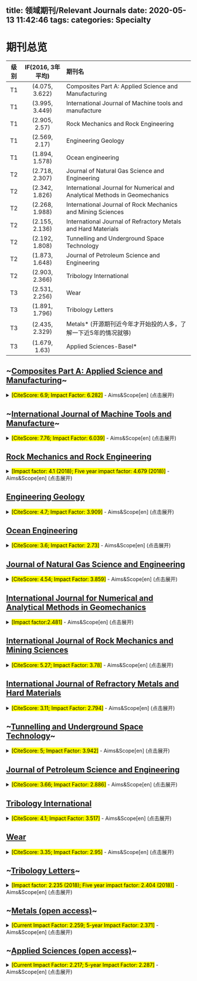 title: 领域期刊/Relevant Journals
date: 2020-05-13 11:42:46
tags: 
categories: Specialty
---

# 期刊总览

| 级别 | IF(2016, 3年平均) | 期刊名 |
| :------: | :------: | :------ |
| T1 | (4.075, 3.622) | Composites Part A: Applied Science and Manufacturing |
| T1 | (3.995, 3.449) | International Journal of Machine tools and manufacture |
| T1 | (2.905, 2.57)  | Rock Mechanics and Rock Engineering |
| T1 | (2.569, 2.17)  | Engineering Geology |
| T1 | (1.894, 1.578) | Ocean engineering |
| T2 | (2.718, 2.307) | Journal of Natural Gas Science and Engineering |
| T2 | (2.342, 1.826) | International Journal for Numerical and Analytical Methods in Geomechanics |
| T2 | (2.268, 1.988) | International Journal of Rock Mechanics and Mining Sciences |
| T2 | (2.155, 2.136) | International Journal of Refractory Metals and Hard Materials |
| T2 | (2.192, 1.808) | Tunnelling and Underground Space Technology |
| T2 | (1.873, 1.648) | Journal of Petroleum Science and Engineering |
| T2 | (2.903, 2.366) | Tribology International | |
| T3 | (2.531, 2.256) | Wear |
| T3 | (1.891, 1.796) | Tribology Letters |
| T3 | (2.435, 2.329) | Metals* (开源期刊近今年才开始投的人多，了解一下近5年的情况就够) |
| T3 | (1.679, 1.63)  | Applied Sciences-Basel* |


## ~[Composites Part A: Applied Science and Manufacturing](https://www.sciencedirect.com/journal/composites-part-a-applied-science-and-manufacturing)~

<details>
<summary><mark>[CiteScore: 6.9; Impact Factor: 6.282]</mark> - Aims&Scope[en] (点击展开)</summary>
Composites Part A: Applied Science and Manufacturing publishes original research papers, review articles, case studies, short communications and letters from a wide variety of sources dealing with all aspects of the science and technology of composite materials, including fibrous and particulate reinforcements in polymeric, metallic and ceramic matrices, and 'natural' composites such as wood and biological materials. The range of applicable topics includes the properties, design and manufacture of reinforcing fibers and particles, novel architectures and concepts, multifunctional composites, advances in fabrication and processing of composite materials and structures, manufacturing science, process modelling, experimental mechanics, microstructural characterization of composites and their constituent phases, interfaces in composites, new approaches to prediction and measurement of mechanical, physical and chemical behaviour, and performance of composites in service. Articles are also welcomed on economic and commercial aspects of the applications of composites, design with composites and case studies. All articles are subject to rigorous peer review to ensure they make an important and novel contribution, and a high standard is set for both content and presentation. The Editors aim to conduct the review procedure with the minimum of delay so that prompt publication ensues.
</details>


## ~[International Journal of Machine Tools and Manufacture](https://www.sciencedirect.com/journal/international-journal-of-machine-tools-and-manufacture)~

<details>
<summary><mark>[CiteScore: 7.76; Impact Factor: 6.039]</mark> - Aims&Scope[en] (点击展开)</summary>
The International Journal of Machine Tools and Manufacture is devoted to advances in scientific understanding of essential mechanics of processes and machines applied to the manufacture of engineering components, mainly in metals, but also in composites, ceramics and other structural/functional materials. To this end coverage is given to a range of topics that includes:

* Essential mechanics of processes involving material removal, accretion and deformation, in solid, semi-solid or particulate form
* Significant scientific development of existing or new processes and machines
* In-depth characterisation of workpiece materials (structure/surfaces) by advanced techniques (e.g. SEM, EDS, TEM, EBSD, AES, Raman spectroscopy) to reveal new phenomenological aspects that govern manufacturing processes
* Tool design, utilisation and in-depth studies of failure mechanisms
* Novel concepts of machine tools/fixtures/tool holders supported by modelling and demonstrations that are relevant to manufacturing processes within the journal's remit
* Novel scientific contributions dealing with interactions between the machine tool, control system, software design and processes.
* Studies of specific mechanisms governing niche processes (e.g. ultra-high precision, nano /atomic level manufacturing with either mechanical or non-mechanical "tools")
* Novel approaches, supported by adequate in-depth scientific analysis, addressing emerging /breakthrough processes (e.g. bio-inspired manufacturing) and/or applications (e.g. ultra-high precision optics)

The above list is not exhaustive and papers on other topics associated with process science/technology or manufacturing hardware are welcome. Significant and useful advance of the current state of knowledge is an essential factor and it is important that papers are presented in a manner that will be appreciated by both academics and practising engineers. It is unlikely that papers dealing with theory or modelling alone will be acceptable, unless a significant proven advance in scientific/technological knowledge is demonstrated. Likewise, papers in which the use of methodology predominates over technological advance would probably be rejected. Normally, multipart papers are not acceptable.
</details>


## [Rock Mechanics and Rock Engineering](https://www.springer.com/journal/603)

<details>
<summary><mark>[Impact factor: 4.1 (2018); Five year impact factor: 4.679 (2018)]</mark> - Aims&Scope[en] (点击展开)</summary>
Rock Mechanics and Rock Engineering covers the experimental and theoretical aspects of rock mechanics, including laboratory and field testing, methods of computation and field observation of structural behavior. The journal maintains the strong link between engineering geology and rock engineering, providing a bridge between fundamental developments and practical application. Coverage includes case histories on design and construction of structures in rock such as underground openings, large dam foundations and rock slopes.
Fields of interest include rock mechanics in all its varied aspects including laboratory testing, field investigations, computational methods and design principles. The journal also reports on applications in tunneling, rock slopes, large dam foundations, mining, engineering and engineering geology.
</details>


## [Engineering Geology](https://www.sciencedirect.com/journal/engineering-geology/)

<details>
<summary><mark>[CiteScore: 4.7; Impact Factor: 3.909]</mark> - Aims&Scope[en] (点击展开)</summary>
Engineering Geology is an international interdisciplinary journal bridging the fields of the earth sciences and engineering, particularly geological and geotechnical engineering. The focus of the journal is on geological or engineering studies that are of interest to engineering geologists, whether their initial training is in geology or civil/mining engineering. The studies published in this journal must show relevance to engineering, environmental concerns, and safety.
Sample topics of interest include but are not limited to applied geomorphology and structural geology, applied geophysics and geochemistry, environmental geology and hydrogeology, land use planning, natural hazards, remote sensing techniques, soil and rock mechanics and applied geotechnical engineering.
Paper types considered are original research articles, case histories, and comprehensive reviews. Case studies, in particular, should emphasize why the paper is of interest to the international readership of this journal, and/or what new or novel research or theoretical methods are being presented.
The journal is intended for academic scientists, industry and applied researchers, and policy and decision makers.
</details>


## [Ocean Engineering](https://www.sciencedirect.com/journal/ocean-engineering)

<details>
<summary><mark>[CiteScore: 3.6; Impact Factor: 2.73]</mark> - Aims&Scope[en] (点击展开)</summary>
Ocean Engineering provides a medium for the publication of original research and development work in the field of ocean engineering. Ocean Engineering seeks papers in the following topics.
Ocean Engineering including:
fixed and floating offshore platforms;
pipelines and risers;
cables and mooring;
buoy technology;
foundation engineering;
ocean mining;
marine and offshore renewable energy;
aquaculture engineering; and subsea engineering.
Naval Architecture including:
ship and special marine vehicle design;
intact and damaged stability;
technology for energy efficiency and green shipping;
ship production technology;
decommissioning and recycling.
Polar and Arctic Engineering including:
ice mechanics;
ice-structure interaction;
polar operations;
polar design;
environmental protection.
Automatic Control of Marine Systems including:
automatic control;
automation and autonomy for marine vehicles and systems
Underwater Technology including:
AUV/ROV design;
AUV/ROV hydrodynamics;
maneuvering and control; and underwater-specific communicating and sensing systems for AUV/ROVs.
In these fields, papers on the following technical topics are welcome.
Hydrodynamics: CFD; vortex induced vibrations; fluid-structure interaction; hydroelasticity; linear and non-linear wave mechanics; buoyancy and stability; ship resistance and propulsion; seakeeping and controls; ship maneuvering, radiated noise.
Structural mechanics: materials; limit state prediction; fatigue; fracture; structural health monitoring; collision and crash worthiness, degradation.
Stochastic calculations: stochastic processes; safety and reliability; risk and limit state design.
Experimental approaches: instrumentation; full-scale measurements; model tests.
Marine equipment: risers; pipelines; ballast water treatment; air emissions treatment; underwater noise mitigation; and associated components or equipment.
Ocean environmental predictions- only for ocean structures and vessel operation and design: extreme event predictions; extreme statistics; wave groups; short-term environment predictions; impact of climate change. Note that broader environmental and climate model, sensing, and data sets should be submitted to climate and oceanographic journals.
Automatic Control of Marine Systems: Papers submitted in this subject area should have genuine value in naval architecture and marine engineering and should include the validation of results preferably, by full-scale measurements or model-scale tests or, when this is not possible, by high fidelity simulations. Methods used in papers should be validated in conditions that represent realistic marine environments.
</details>


## [Journal of Natural Gas Science and Engineering](https://www.sciencedirect.com/journal/journal-of-natural-gas-science-and-engineering)

<details>
<summary><mark>[CiteScore: 4.54; Impact Factor: 3.859]</mark> - Aims&Scope[en] (点击展开)</summary>
The objective of the Journal of Natural Gas Science & Engineering is to bridge the gap between the engineering and the science of natural gas by publishing explicitly written articles intelligible to scientists and engineers working in any field of natural gas science and engineering from the reservoir to the market.
An attempt is made in all issues to balance the subject matter and to appeal to a broad readership. The Journal of Natural Gas Science & Engineering covers the fields of natural gas exploration, production, processing and transmission in its broadest possible sense. Topics include: origin and accumulation of natural gas; natural gas geochemistry; gas-reservoir engineering; well logging, testing and evaluation; mathematical modelling; enhanced gas recovery; thermodynamics and phase behaviour, gas-reservoir modelling and simulation; natural gas production engineering; primary and enhanced production from unconventional gas resources, subsurface issues related to coalbed methane, tight gas, shale gas, and hydrate production, formation evaluation; exploration methods, multiphase flow and flow assurance issues, novel processing (e.g., subsea) techniques, raw gas transmission methods, gas processing/LNG technologies, sales gas transmission and storage. The Journal of Natural Gas Science & Engineering will also focus on economical, environmental, management and safety issues related to natural gas production, processing and transportation.
Research articles, case histories, field process reports, short communications, book reviews, symposia proceedings and review articles are accepted. Generally, review articles on some topic of special current interest will be published.
</details>


## [International Journal for Numerical and Analytical Methods in Geomechanics](https://onlinelibrary.wiley.com/journal/10969853)

<details>
<summary><mark>[Impact factor:2.481]</mark> - Aims&Scope[en] (点击展开)</summary>
The journal welcomes manuscripts that substantially contribute to the understanding of the complex mechanical behaviour of geomaterials (soils, rocks, concrete, ice, snow, and powders), through innovative experimental techniques, and/or through the development of novel numerical or hybrid experimental/numerical modelling concepts in geomechanics. Topics of interest include instabilities and localization, interface and surface phenomena, fracture and failure, multi-physics and other time-dependent phenomena, micromechanics and multi-scale methods, and inverse analysis and stochastic methods. Papers related to energy and environmental issues are particularly welcome. The illustration of the proposed methods and techniques to engineering problems is encouraged. However, manuscripts dealing with applications of existing methods, or proposing incremental improvements to existing methods – in particular marginal extensions of existing analytical solutions or numerical methods – will not be considered for review. The journal publishes full-length papers, which normally will be less than 20 journal pages in length, and short communications, which can be at most 6 journal pages. Two-part papers are discouraged.
</details>


## [International Journal of Rock Mechanics and Mining Sciences](https://www.sciencedirect.com/journal/international-journal-of-rock-mechanics-and-mining-sciences)

<details>
<summary><mark>[CiteScore: 5.27; Impact Factor: 3.78]</mark> - Aims&Scope[en] (点击展开)</summary>
This journal is concerned with original research, new developments, site measurements and case studies in rock mechanics and rock engineering. It provides an international forum for the publication of high quality papers on the subject of rock mechanics and the application of rock mechanics principles and techniques to mining and civil engineering projects built on or in rock masses. These projects include slopes, open-pit mines, quarries, shafts, tunnels, caverns, underground mines, metro systems, dams and hydro-electric stations, geothermal energy, petroleum engineering, and radioactive waste disposal. Papers are welcomed on all relevant topics and especially on theoretical developments, analytical methods, numerical methods, rock testing, site investigation, and case studies.
</details>


## [International Journal of Refractory Metals and Hard Materials](https://www.sciencedirect.com/journal/international-journal-of-refractory-metals-and-hard-materials)

<details>
<summary><mark>[CiteScore: 3.11; Impact Factor: 2.794]</mark> - Aims&Scope[en] (点击展开)</summary>
The International Journal of Refractory Metals and Hard Materials (IJRMHM) publishes original research articles concerned with all aspects of refractory metals and hard materials. Refractory metals are defined as metals with melting points higher than 1800 °C. These are tungsten, molybdenum, chromium, tantalum, niobium, hafnium, and rhenium, as well as many compounds and alloys based thereupon. Hard materials that are included in the scope of this journal are defined as materials with hardness values higher than 1000 kg/mm2, primarily intended for applications as manufacturing tools or wear resistant components in mechanical systems. Thus they encompass carbides, nitrides and borides of metals, and related compounds. A special focus of this journal is put on the family of hardmetals, which is also known as cemented tungsten carbide, and cermets which are based on titanium carbide and carbonitrides with or without a metal binder. Ceramics and superhard materials including diamond and cubic boron nitride may also be accepted provided the subject material is presented as hard materials as defined above.
The journal seeks contributions that investigate novel alloy design concepts; studies of the relationships between chemical composition, microstructure, and properties; novel methods of characterization and testing, novel methods of synthesis and processing, especially those that result in improved or novel microstructures, leading in turn to improved properties and novel applications. Articles focus on methods and processes that reduce material and energy consumption, hence the cost of these materials will also be considered.
The process technologies may include but are not limited to powder synthesis and production technologies (chemical methods, physical methods such as mechanical ball milling); powder compaction and shaping technologies including die compaction, powder injection molding, and 3D printing; and sintering and consolidation processes such as vacuum sintering, hot isostatic pressing, field assisted sintering, and other advanced hot consolidation techniques. However, manuscripts that focus on processes without a clear explanation on how the process can lead to improved microstructure and properties, or reduction of energy consumption and costs are likely discouraged.
This journal also publishes articles dealing with the deposition process and the microstructure and the measurement of selected properties of coatings, provided the coating consists of a material from the groups defined above, and is applied on the surface of a refractory metal or hard material. For eligibility of such articles the material science aspect of the coatings and if applicable their interrelationship with the properties of the coatings is of prime importance. Papers lacking this focus are usually referred to other journals dedicated to surface coating or machining.
IJRMHM aims to bridge the gap between pure research and the more practical aspects of production and properties. In that IJMHM will continue to provide a medium linking together material scientists, engineers, designers and manufacturers working in this field.
</details>


## ~[Tunnelling and Underground Space Technology](https://www.sciencedirect.com/journal/tunnelling-and-underground-space-technology)~

<details>
<summary><mark>[CiteScore: 5; Impact Factor: 3.942]</mark> - Aims&Scope[en] (点击展开)</summary>
Tunnelling and Underground Space Technology incorporating Trenchless Technology Research is an international journal which publishes authoritative articles encompassing original research and case studies on the development of tunnelling technology, the use of underground space and trenchless technology. The journal is committed to publishing papers on the interdisciplinary aspects of planning, creating, and regulating underground space, and covers a very wide scope of underground space and underground construction, including:
Geo-investigation, geomechanics analysis, design and modelling, construction and monitoring, and maintenance and rehabilitation of tunnels and large underground and earth-sheltered structures.
Planning, development, and operation of underground space and underground space environment such as architecture, safety and comfort, and human-space interaction.
Installation and rehabilitation of underground pipelines, ducts, and cables using pipe jacking, microtunnelling, and other forms of trenchless technologies.
All papers on the topics within the journal scope are welcomed. Papers can be in the form of original research papers or case study papers on underground space utilization and underground construction technology.
</details>


## [Journal of Petroleum Science and Engineering](https://www.sciencedirect.com/journal/journal-of-petroleum-science-and-engineering/)

<details>
<summary><mark>[CiteScore: 3.66; Impact Factor: 2.886]</mark> - Aims&Scope[en] (点击展开)</summary>
The objective of the Journal of Petroleum Science and Engineering is to bridge the gap between the engineering, the geology and the science of petroleum and natural gas by publishing explicitly written articles intelligible to scientists and engineers working in any field of petroleum engineering, natural gas engineering and petroleum (natural gas) geology. An attempt is made in all issues to balance the subject matter and to appeal to a broad readership.
The Journal of Petroleum Science and Engineering covers the fields of petroleum (and natural gas) exploration, production and flow in its broadest possible sense. Topics include: origin and accumulation of petroleum and natural gas; petroleum geochemistry; reservoir engineering; reservoir simulation; rock mechanics; petrophysics; pore-level phenomena; well logging, testing and evaluation; mathematical modelling; enhanced oil and gas recovery; petroleum geology; compaction/diagenesis; petroleum economics; drilling and drilling fluids; thermodynamics and phase behavior; fluid mechanics; multi-phase flow in porous media; production engineering; formation evaluation; exploration methods; CO2 Sequestration in geological formations/sub-surface; management and development of unconventional resources such as heavy oil and bitumen, tight oil and liquid rich shales.
Papers will be published with the minimum of publication delay. Research articles, case histories, field process reports, short communications, book reviews, symposia proceedings and review articles are accepted. Generally, review articles on some topic of special current interest will be published.
</details>


## [Tribology International](https://www.sciencedirect.com/journal/tribology-international/)

<details>
<summary><mark>[CiteScore: 4.1; Impact Factor: 3.517]</mark> - Aims&Scope[en] (点击展开)</summary>
Tribology is the science of rubbing surfaces and contributes to every facet of our everyday life, from live cell friction to engine lubrication and seismology. As such tribology is truly multidisciplinary and this extraordinary breadth of scientific interest is reflected in the scope of Tribology International.
Tribology International seeks to publish original research papers of the highest scientific quality to provide an archival resource for scientists from all backgrounds. Written contributions are invited reporting experimental and modelling studies both in established areas of tribology and emerging fields. Scientific topics include the physics or chemistry of tribo-surfaces, bio-tribology, surface engineering and materials, contact mechanics, nano-tribology, lubricants and hydrodynamic lubrication.
</details>


## [Wear](https://www.sciencedirect.com/journal/wear)

<details>
<summary><mark>[CiteScore: 3.35; Impact Factor: 2.95]</mark> - Aims&Scope[en] (点击展开)</summary>
Wear journal is dedicated to the advancement of basic and applied knowledge concerning the nature of wear of materials. Broadly, topics of interest range from development of fundamental understanding of the mechanisms of wear to innovative solutions to practical engineering problems. Authors of experimental studies are expected to comment on the repeatability of the data, and whenever possible, conduct multiple measurements under similar testing conditions. Further, Wear embraces the highest standards of professional ethics, and the detection of matching content, either in written or graphical form, from other publications by the current authors or by others, may result in rejection.
Submissions are invited on such subjects as:
(a) Wear modelling and validation. This includes modelling of fundamental mechanisms as well as the modelling of tribosystems. Approaches may employ contact mechanics, frictional considerations and lubrication concepts in the development of the model, and will always include physical validation of the model.
(b) The development and use of new wear testing methods and standards. This includes the rationale behind their development (including a critique of existing test methodologies where appropriate).
(c) New wear diagnostic tools. The need for these tools and examples of their use in either basic research or engineering should be illustrated.
(d) The development of wear-resistant materials, coatings, or surface treatments. Such papers should include, for example, benchmarking against materials currently employed in targeted engineering applications, or presenting a basic hypothesis underlying the work that can be validated as an advance over the current state-of-the-art. The criteria used to select the test methods employed (and the conditions under which those tests were conducted) must be robustly justified with regard to the targeted engineering applications. The proposed mechanisms of wear must be discussed in the context of data and observations that support those conclusions.
(e) Relationships between the composition, structure, properties, and processing of materials and their wear behavior. Such submissions should include the basic rationale for the work, its foundation in prior knowledge, and how the current approach is implemented to explore these relationships. The criteria used to select the tests or analytical methods employed shall be explained with respect to the purpose of the research, be it fundamental or applied.
(f) The role of lubricants or other interfacial species in the wear of materials. Such submissions will focus on the mechanisms of wear in the presence of well-characterized interfacial environments.
The Abstracts of all submissions, whether a full paper or a shorter communication, should summarize the purpose and approach to the given problem, indicate the materials under investigation, and present the primary conclusions in a brief and concise manner. Overt commercialism or product promotion is unacceptable. Submissions to Wear will be peer-reviewed to assess their archival quality, clarity of communication, and the novelty of their contributions to the science and technology of wear.
</details>


## ~[Tribology Letters](https://www.springer.com/journal/11249)~

<details>
<summary><mark>[Impact factor: 2.235 (2018); Five year impact factor: 2.404 (2018)]</mark> - Aims&Scope[en] (点击展开)</summary>
Tribology Letters is devoted to the development of the science of tribology and its applications, particularly focusing on publishing high-quality papers at the forefront of tribological science and that address the fundamentals of friction, lubrication, wear, or adhesion.  The journal facilitates communication and exchange of seminal ideas among thousands of practitioners who are engaged worldwide in the pursuit of tribology-based science and technology.
</details>


## ~[Metals (open access)](https://www.mdpi.com/journal/metals)~

<details>
<summary><mark>[Current Impact Factor: 2.259; 5-year Impact Factor: 2.371]</mark> - Aims&Scope[en] (点击展开)</summary>
Metals (ISSN 2075-4701) is an open access journal of related scientific research and technology development. It publishes reviews, regular research papers (articles) and short communications. Our aim is to encourage scientists to publish their experimental and theoretical results in as much detail as possible. Therefore, there is no restriction on the length of the papers. The full experimental details must be provided so that the results can be reproduced.
Metals provides a forum for publishing papers which advance the in-depth understanding of the relationship between the structure, the properties or the functions of all kinds of metals.
Topics Covered
- metallurgy
- alloys
- base metals (include iron, nickel, lead and zinc)
- ferrous and non-ferrous metals
- noble metals (include tantalum, gold, platinum, silver and rhodium)
- precious metals
- transition metals
- metalloids
- semi-metals
- metallicity
- rare metals
- synthetic metals
- applications
- trade
Several topical special issues will be published.
</details>


## ~[Applied Sciences (open access)](https://www.mdpi.com/journal/applsci)~

<details>
<summary><mark>[Current Impact Factor: 2.217; 5-year Impact Factor: 2.287]</mark> - Aims&Scope[en] (点击展开)</summary>
Aims
Applied Sciences (ISSN 2076-3417) provides an advanced forum on all aspects of applied natural sciences. It publishes reviews, research papers and communications. Our aim is to encourage scientists to publish their experimental and theoretical results in as much detail as possible. There is no restriction on the length of the papers. The full experimental details must be provided so that the results can be reproduced. Electronic files and software regarding the full details of the calculation or experimental procedure, if unable to be published in a normal way, can be deposited as supplementary electronic material.
Scope
The journal covers all aspects of applied biology, applied chemistry, applied physics, and applied engineering. It has 22 Sections:
- Nanotechnology and Applied Nanoscience
- Optics and Lasers
- Acoustics and Vibrations
- Chemistry
- Materials
- Energy
- Mechanical Engineering
- Computing and Artificial Intelligence
- Applied Biosciences and Bioengineering
- Environmental and Sustainable Science and Technology
- Quantum Science and Technology
- Applied Physics
- Earth Sciences and Geography
- Civil Engineering
- Applied Industrial Technologies
- Electrical, Electronics and Communications Engineering
- Food Science and Technology
- Applied Dentistry
- Membrane Science and Technology 
- Robotics and Automation 
- Marine Engineering 
- Aerospace Science and Engineering
</details>
